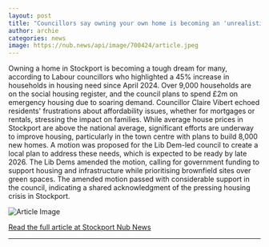 ```yaml
---
layout: post
title: "Councillors say owning your own home is becoming an 'unrealistic dream' in Stockport"
author: archie
categories: news
image: https://nub.news/api/image/700424/article.jpeg
---
```

Owning a home in Stockport is becoming a tough dream for many, according to Labour councillors who highlighted a 45% increase in households in housing need since April 2024. Over 9,000 households are on the social housing register, and the council plans to spend £2m on emergency housing due to soaring demand. Councillor Claire Vibert echoed residents' frustrations about affordability issues, whether for mortgages or rentals, stressing the impact on families. While average house prices in Stockport are above the national average, significant efforts are underway to improve housing, particularly in the town centre with plans to build 8,000 new homes. A motion was proposed for the Lib Dem-led council to create a local plan to address these needs, which is expected to be ready by late 2026. The Lib Dems amended the motion, calling for government funding to support housing and infrastructure while prioritising brownfield sites over green spaces. The amended motion passed with considerable support in the council, indicating a shared acknowledgment of the pressing housing crisis in Stockport.

![Article Image](https://nub.news/api/image/700424/article.jpeg)

[Read the full article at Stockport Nub News](https://stockport.nub.news/news/local-news/councillors-say-owning-your-own-home-is-becoming-an-unrealistic-dream-in-stockport-275095)

---
